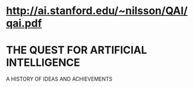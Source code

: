 # http://ai.stanford.edu/~nilsson/QAI/qai.pdf
# THE QUEST FOR ARTIFICIAL INTELLIGENCE
A HISTORY OF IDEAS AND ACHIEVEMENTS
